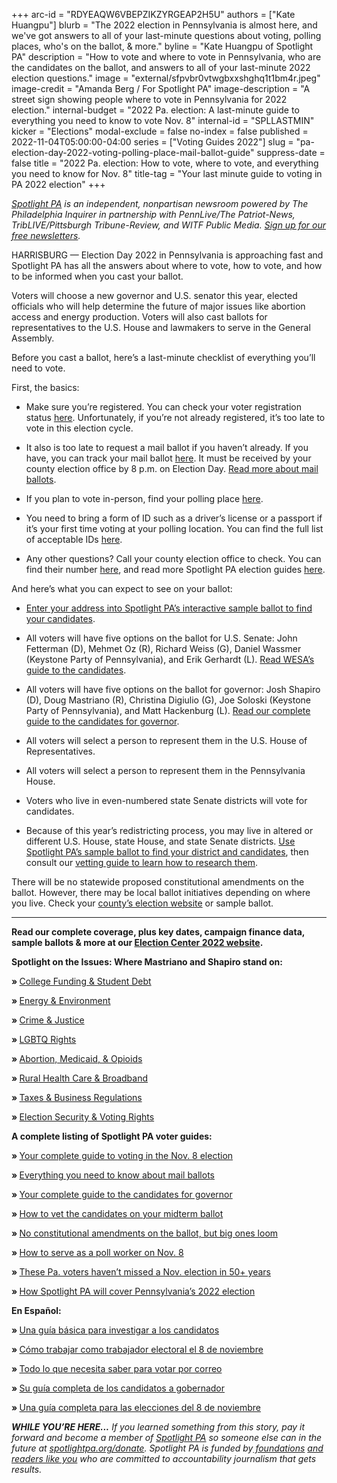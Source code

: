 +++
arc-id = "RDYEAQW6VBEPZIKZYRGEAP2H5U"
authors = ["Kate Huangpu"]
blurb = "The 2022 election in Pennsylvania is almost here, and we've got answers to all of your last-minute questions about voting, polling places, who's on the ballot, & more."
byline = "Kate Huangpu of Spotlight PA"
description = "How to vote and where to vote in Pennsylvania, who are the candidates on the ballot, and answers to all of your last-minute 2022 election questions."
image = "external/sfpvbr0vtwgbxxshghq1t1bm4r.jpeg"
image-credit = "Amanda Berg / For Spotlight PA"
image-description = "A street sign showing people where to vote in Pennsylvania for 2022 election."
internal-budget = "2022 Pa. election: A last-minute guide to everything you need to know to vote Nov. 8"
internal-id = "SPLLASTMIN"
kicker = "Elections"
modal-exclude = false
no-index = false
published = 2022-11-04T05:00:00-04:00
series = ["Voting Guides 2022"]
slug = "pa-election-day-2022-voting-polling-place-mail-ballot-guide"
suppress-date = false
title = "2022 Pa. election: How to vote, where to vote, and everything you need to know for Nov. 8"
title-tag = "Your last minute guide to voting in PA 2022 election"
+++

<a href="https://www.spotlightpa.org/"><i>Spotlight PA</i></a><i> is an independent, nonpartisan newsroom powered by The Philadelphia Inquirer in partnership with PennLive/The Patriot-News, TribLIVE/Pittsburgh Tribune-Review, and WITF Public Media. </i><a href="https://www.spotlightpa.org/newsletters"><i>Sign up for our free newsletters</i></a><i>.</i>

HARRISBURG — Election Day 2022 in Pennsylvania is approaching fast and Spotlight PA has all the answers about where to vote, how to vote, and how to be informed when you cast your ballot.

Voters will choose a new governor and U.S. senator this year, elected officials who will help determine the future of major issues like abortion access and energy production. Voters will also cast ballots for representatives to the U.S. House and lawmakers to serve in the General Assembly.

<script src="https://www.spotlightpa.org/embed.js" async></script><div data-spl-embed-version="1" data-spl-src="https://www.spotlightpa.org/embeds/newsletter/"></div>

Before you cast a ballot, here’s a last-minute checklist of everything you’ll need to vote.

First, the basics:

- Make sure you’re registered. You can check your voter registration status <a href="https://www.pavoterservices.pa.gov/pages/voterregistrationstatus.aspx">here</a>. Unfortunately, if you’re not already registered, it’s too late to vote in this election cycle.

- It also is too late to request a mail ballot if you haven’t already. If you have, you can track your mail ballot <a href="https://www.pavoterservices.pa.gov/Pages/BallotTracking.aspx">here</a>. It must be received by your county election office by 8 p.m. on Election Day. <a href="https://www.spotlightpa.org/news/2022/09/pa-election-2022-mail-voting-ballot-how-to-request-fill-out-return/">Read more about mail ballots</a>.

- If you plan to vote in-person, find your polling place <a href="https://www.pavoterservices.pa.gov/Pages/PollingPlaceInfo.aspx">here</a>.

- You need to bring a form of ID such as a driver’s license or a passport if it’s your first time voting at your polling location. You can find the full list of acceptable IDs <a href="https://www.vote.pa.gov/Register-to-Vote/Pages/Voter-ID-for-First-Time-Voters.aspx">here</a>.

- Any other questions? Call your county election office to check. You can find their number <a href="https://www.vote.pa.gov/Resources/Pages/Contact-Your-Election-Officials.aspx">here</a>, and read more Spotlight PA election guides <a href="https://www.spotlightpa.org/elections/">here</a>.

And here’s what you can expect to see on your ballot:

- <a href="https://www.spotlightpa.org/elections/">Enter your address into Spotlight PA’s interactive sample ballot to find your candidates</a>.

- All voters will have five options on the ballot for U.S. Senate: John Fetterman (D), Mehmet Oz (R), Richard Weiss (G), Daniel Wassmer (Keystone Party of Pennsylvania), and Erik Gerhardt (L). <a href="https://www.wesa.fm/wesa-voter-guide/pennsylvania-u-s-senate-a-guide-to-the-2022-election-and-candidates">Read WESA’s guide to the candidates</a>.

- All voters will have five options on the ballot for governor: Josh Shapiro (D), Doug Mastriano (R), Christina Digiulio (G), Joe Soloski (Keystone Party of Pennsylvania), and Matt Hackenburg (L). <a href="https://www.spotlightpa.org/news/2022/09/pa-election-2022-mastriano-shapiro-governor-race-complete-guide/">Read our complete guide to the candidates for governor</a>.

- All voters will select a person to represent them in the U.S. House of Representatives.

- All voters will select a person to represent them in the Pennsylvania House.

- Voters who live in even-numbered state Senate districts will vote for candidates.

- Because of this year’s redistricting process, you may live in altered or different U.S. House, state House, and state Senate districts. <a href="https://www.spotlightpa.org/elections/">Use Spotlight PA’s sample ballot to find your district and candidates</a>, then consult our <a href="https://www.spotlightpa.org/news/2022/09/pa-election-2022-mastriano-shapiro-fetterman-oz-candidates-vetting-guide/">vetting guide to learn how to research them</a>.

There will be no statewide proposed constitutional amendments on the ballot. However, there may be local ballot initiatives depending on where you live. Check your <a href="https://www.vote.pa.gov/Resources/Pages/Contact-Your-Election-Officials.aspx">county’s election website</a> or sample ballot.

<script src="https://www.spotlightpa.org/embed.js" async></script><div data-spl-embed-version="1" data-spl-src="https://www.spotlightpa.org/embeds/donate/?eyebrow_text=SUPPORT%20SPOTLIGHT%20PA&cta_text=YES%2C%20I%20WANT%20TO%20CONTRIBUTE&teaser_text=The%20future%20of%20Spotlight%20PA%20depends%20on%20your%20support.%20Make%20a%20tax-deductible%20gift%20now%20to%20ensure%20this%20vital%20journalism%20can%20continue%20in%202023.%20As%20a%20special%20bonus%2C%20%3Cb%3Eall%20gifts%20will%20be%20DOUBLED."></div>

<hr>

<b>Read our complete coverage, plus key dates, campaign finance data, sample ballots &amp; more at our </b><a href="https://www.spotlightpa.org/elections/"><b>Election Center 2022 website</b></a><b>.</b>

<b>Spotlight on the Issues: Where Mastriano and Shapiro stand on:</b>

<b>» </b><a href="https://www.spotlightpa.org/news/2022/10/pa-election-2022-shapiro-mastriano-governor-higher-education-explainer/">College Funding &amp; Student Debt</a>

<b>» </b><a href="https://www.spotlightpa.org/news/2022/10/pa-election-2022-mastriano-shapiro-environment-rggi-fracking/">Energy &amp; Environment</a>

<b>» </b><a href="https://www.spotlightpa.org/news/2022/09/pa-election-2022-mastriano-shapiro-governor-race-crime-prison-bail-reform/">Crime &amp; Justice</a>

<b>» </b><a href="https://www.spotlightpa.org/news/2022/09/pa-election-2022-mastriano-shapiro-governor-race-lgbtq-rights-issues/">LGBTQ Rights</a>

<b>» </b><a href="https://www.spotlightpa.org/news/2022/10/pa-election-2022-mastriano-shapiro-opioid-medicaid-abortion-health-issues/">Abortion, Medicaid, &amp; Opioids</a>

<b>» </b><a href="https://www.spotlightpa.org/news/2022/10/pa-election-2022-mastriano-shapiro-broadband-rural-farms-health-care/">Rural Health Care &amp; Broadband</a>

<b>» </b><a href="https://www.spotlightpa.org/news/2022/10/pa-election-2022-governor-mastriano-shapiro-inflation-gas-tax/">Taxes &amp; Business Regulations</a>

<b>» </b><a href="https://www.spotlightpa.org/news/2022/10/pa-election-2022-mastriano-shapiro-fraud-mail-voting-security/">E</a><a href="https://www.spotlightpa.org/news/2022/10/pa-election-2022-mastriano-shapiro-fraud-mail-voting-security/">lection Security &amp; Voting Rights</a>

<b>A complete listing of Spotlight PA voter guides: </b>

<b>» </b><a href="https://www.spotlightpa.org/news/2022/10/pa-election-day-2022-november-polling-place-mail-ballots/">Your complete guide to</a><a href="https://www.spotlightpa.org/news/2022/10/pa-election-day-2022-november-polling-place-mail-ballots/"> </a><a href="https://www.spotlightpa.org/news/2022/10/pa-election-day-2022-november-polling-place-mail-ballots/">voting in the</a><a href="https://www.spotlightpa.org/news/2022/10/pa-election-day-2022-november-polling-place-mail-ballots/"> Nov. 8 election</a>

<b>» </b><a href="https://www.spotlightpa.org/news/2022/09/pa-election-2022-mail-voting-ballot-how-to-request-fill-out-return/">Everything you need to know about mail ballot</a><a href="https://www.spotlightpa.org/news/2022/09/pa-election-2022-mail-voting-ballot-how-to-request-fill-out-return/">s</a>

<b>» </b><a href="https://www.spotlightpa.org/news/2022/09/pa-election-2022-mastriano-shapiro-governor-race-complete-guide/">Your complete guide to the candidates for governor</a>

<b>» </b><a href="https://www.spotlightpa.org/news/2022/09/pa-election-2022-mastriano-shapiro-fetterman-oz-candidates-vetting-guide/">How to vet the candidates on your midterm ballot</a>

<b>» </b><a href="https://www.spotlightpa.org/news/2022/09/pa-election-2022-constitutional-amendments-abortion-voter-id/">No constitutional amendments on the ballot, but big ones loom</a>

<b>» </b><a href="https://www.spotlightpa.org/news/2022/09/pa-election-2022-poll-worker-guide-how-to-explainer/">How to serve as a poll worker on Nov. 8</a>

<b>» </b><a href="https://www.spotlightpa.org/news/2022/09/pa-election-voters-hall-of-fame-interview/">These Pa. voters haven’t missed a Nov. election in 50+ years</a>

<b>» </b><a href="https://www.spotlightpa.org/news/2022/09/pa-election-2022-mastriano-shapiro-governor-our-coverage-explainer/">How Spotlight PA will cover Pennsylvania’s 2022 election</a>

<b>En Español:</b>

<b>» </b><a href="https://www.spotlightpa.org/news/2022/10/pa-eleccion-2022-mastriano-shapiro-fetterman-oz-candidatos-investigacion-guia/">Una guía básica para investigar a los candidatos</a>

<b>» </b><a href="https://www.spotlightpa.org/news/2022/09/pa-eleccion-2022-trabajador-electoral-completa-guia/">Cómo trabajar como trabajador electoral el 8 de noviembre</a>

<b>» </b><a href="https://www.spotlightpa.org/news/2022/09/pa-eleccion-2022-votacion-por-correo-boleta-como-solicitar-llenar-devolver/">Todo lo que necesita saber para votar por correo</a>

<b>» </b><a href="https://www.spotlightpa.org/news/2022/09/pa-elecci%C3%B3n-2022-mastriano-shapiro-gobernador-candidatura-completa-gu%C3%ADa/">Su guía completa de los candidatos a gobernador</a>

<b>» </b><a href="https://www.spotlightpa.org/news/2022/10/pa-eleccion-2022-papeletas-por-correo-lugar-de-votacion-guia/">Una guía completa para las elecciones del 8 de noviembre</a>

<i><b>WHILE YOU’RE HERE...</b></i><i> If you learned something from this story, pay it forward and become a member of </i><a href="https://www.spotlightpa.org/"><i>Spotlight PA</i></a><i> so someone else can in the future at </i><a href="http://spotlightpa.org/donate"><i>spotlightpa.org/donate</i></a><i>. Spotlight PA is funded by</i><a href="https://www.spotlightpa.org/support"><i> foundations</i></a><i> </i><a href="https://www.spotlightpa.org/support"><i>and readers like you</i></a><i> who are committed to accountability journalism that gets results.</i>
